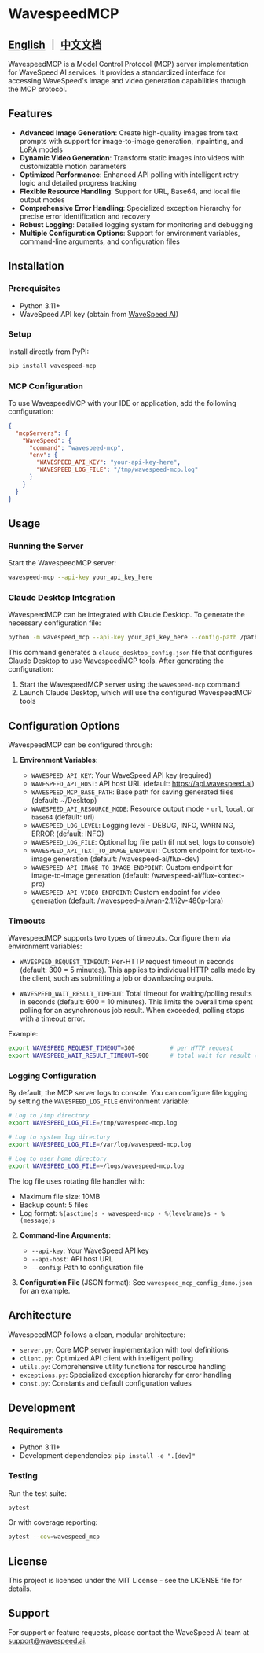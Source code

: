 # WavespeedMCP

## [English](README.md) ｜ [中文文档](README.zh.md)

WavespeedMCP is a Model Control Protocol (MCP) server implementation for WaveSpeed AI services. It provides a standardized interface for accessing WaveSpeed's image and video generation capabilities through the MCP protocol.

## Features

- **Advanced Image Generation**: Create high-quality images from text prompts with support for image-to-image generation, inpainting, and LoRA models
- **Dynamic Video Generation**: Transform static images into videos with customizable motion parameters
- **Optimized Performance**: Enhanced API polling with intelligent retry logic and detailed progress tracking
- **Flexible Resource Handling**: Support for URL, Base64, and local file output modes
- **Comprehensive Error Handling**: Specialized exception hierarchy for precise error identification and recovery
- **Robust Logging**: Detailed logging system for monitoring and debugging
- **Multiple Configuration Options**: Support for environment variables, command-line arguments, and configuration files

## Installation

### Prerequisites

- Python 3.11+
- WaveSpeed API key (obtain from [WaveSpeed AI](https://wavespeed.ai))

### Setup

Install directly from PyPI:

```bash
pip install wavespeed-mcp
```

### MCP Configuration

To use WavespeedMCP with your IDE or application, add the following configuration:

```json
{
  "mcpServers": {
    "WaveSpeed": {
      "command": "wavespeed-mcp",
      "env": {
        "WAVESPEED_API_KEY": "your-api-key-here",
        "WAVESPEED_LOG_FILE": "/tmp/wavespeed-mcp.log"
      }
    }
  }
}
```

## Usage

### Running the Server

Start the WavespeedMCP server:

```bash
wavespeed-mcp --api-key your_api_key_here
```

### Claude Desktop Integration

WavespeedMCP can be integrated with Claude Desktop. To generate the necessary configuration file:

```bash
python -m wavespeed_mcp --api-key your_api_key_here --config-path /path/to/claude/config
```

This command generates a `claude_desktop_config.json` file that configures Claude Desktop to use WavespeedMCP tools. After generating the configuration:

1. Start the WavespeedMCP server using the `wavespeed-mcp` command
2. Launch Claude Desktop, which will use the configured WavespeedMCP tools

## Configuration Options

WavespeedMCP can be configured through:

1. **Environment Variables**:

   - `WAVESPEED_API_KEY`: Your WaveSpeed API key (required)
   - `WAVESPEED_API_HOST`: API host URL (default: https://api.wavespeed.ai)
   - `WAVESPEED_MCP_BASE_PATH`: Base path for saving generated files (default: ~/Desktop)
   - `WAVESPEED_API_RESOURCE_MODE`: Resource output mode - `url`, `local`, or `base64` (default: url)
   - `WAVESPEED_LOG_LEVEL`: Logging level - DEBUG, INFO, WARNING, ERROR (default: INFO)
   - `WAVESPEED_LOG_FILE`: Optional log file path (if not set, logs to console)
   - `WAVESPEED_API_TEXT_TO_IMAGE_ENDPOINT`: Custom endpoint for text-to-image generation (default: /wavespeed-ai/flux-dev)
   - `WAVESPEED_API_IMAGE_TO_IMAGE_ENDPOINT`: Custom endpoint for image-to-image generation (default: /wavespeed-ai/flux-kontext-pro)
   - `WAVESPEED_API_VIDEO_ENDPOINT`: Custom endpoint for video generation (default: /wavespeed-ai/wan-2.1/i2v-480p-lora)

### Timeouts

WavespeedMCP supports two types of timeouts. Configure them via environment variables:

- `WAVESPEED_REQUEST_TIMEOUT`: Per-HTTP request timeout in seconds (default: 300 = 5 minutes).
  This applies to individual HTTP calls made by the client, such as submitting a job or downloading outputs.

- `WAVESPEED_WAIT_RESULT_TIMEOUT`: Total timeout for waiting/polling results in seconds (default: 600 = 10 minutes).
  This limits the overall time spent polling for an asynchronous job result. When exceeded, polling stops with a timeout error.

Example:

```bash
export WAVESPEED_REQUEST_TIMEOUT=300          # per HTTP request
export WAVESPEED_WAIT_RESULT_TIMEOUT=900      # total wait for result (polling)
```

### Logging Configuration

By default, the MCP server logs to console. You can configure file logging by setting the `WAVESPEED_LOG_FILE` environment variable:

```bash
# Log to /tmp directory
export WAVESPEED_LOG_FILE=/tmp/wavespeed-mcp.log

# Log to system log directory
export WAVESPEED_LOG_FILE=/var/log/wavespeed-mcp.log

# Log to user home directory
export WAVESPEED_LOG_FILE=~/logs/wavespeed-mcp.log
```

The log file uses rotating file handler with:
- Maximum file size: 10MB
- Backup count: 5 files
- Log format: `%(asctime)s - wavespeed-mcp - %(levelname)s - %(message)s`

2. **Command-line Arguments**:

   - `--api-key`: Your WaveSpeed API key
   - `--api-host`: API host URL
   - `--config`: Path to configuration file

3. **Configuration File** (JSON format):
   See `wavespeed_mcp_config_demo.json` for an example.

## Architecture

WavespeedMCP follows a clean, modular architecture:

- `server.py`: Core MCP server implementation with tool definitions
- `client.py`: Optimized API client with intelligent polling
- `utils.py`: Comprehensive utility functions for resource handling
- `exceptions.py`: Specialized exception hierarchy for error handling
- `const.py`: Constants and default configuration values

## Development

### Requirements

- Python 3.11+
- Development dependencies: `pip install -e ".[dev]"`

### Testing

Run the test suite:

```bash
pytest
```

Or with coverage reporting:

```bash
pytest --cov=wavespeed_mcp
```

## License

This project is licensed under the MIT License - see the LICENSE file for details.

## Support

For support or feature requests, please contact the WaveSpeed AI team at support@wavespeed.ai.
